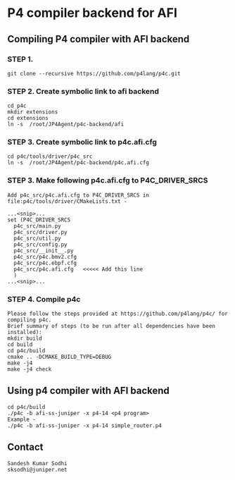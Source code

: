 # P4 compiler backend for AFI 


## Compiling P4 compiler with AFI  backend

### STEP 1.
```
git clone --recursive https://github.com/p4lang/p4c.git
```


### STEP 2. Create symbolic link to afi backend
```
cd p4c
mkdir extensions
cd extensions
ln -s  /root/JP4Agent/p4c-backend/afi
```

### STEP 3. Create symbolic link to p4c.afi.cfg
```
cd p4c/tools/driver/p4c_src 
ln -s  /root/JP4Agent/p4c-backend/p4c.afi.cfg
```

### STEP 3. Make following p4c.afi.cfg to P4C_DRIVER_SRCS
```
Add p4c_src/p4c.afi.cfg to P4C_DRIVER_SRCS in file:p4c/tools/driver/CMakeLists.txt -

...<snip>...
set (P4C_DRIVER_SRCS
  p4c_src/main.py
  p4c_src/driver.py
  p4c_src/util.py
  p4c_src/config.py
  p4c_src/__init__.py
  p4c_src/p4c.bmv2.cfg
  p4c_src/p4c.ebpf.cfg
  p4c_src/p4c.afi.cfg   <<<<< Add this line
  )
...<snip>...
```

### STEP 4. Compile p4c
```
Please follow the steps provided at https://github.com/p4lang/p4c/ for compiling p4c.
Brief summary of steps (to be run after all dependencies have been installed):
mkdir build
cd build
cd p4c/build
cmake .. -DCMAKE_BUILD_TYPE=DEBUG
make -j4
make -j4 check
```

## Using p4 compiler with AFI  backend
```
cd p4c/build
./p4c -b afi-ss-juniper -x p4-14 <p4 program>
Example - 
./p4c -b afi-ss-juniper -x p4-14 simple_router.p4
```

<!--
root@1dccb7e7a3d7:~/p4c/build# ./p4c --target-help
Supported targets in "target-arch-vendor" triplet:
afi-ss-juniper
ebpf-v1model-p4org
bmv2-ss-p4org
bmv2-psa-p4org

Debug -
./p4c -v -Tcontrol:3 -b afi-ss-juniper -x p4-14 ./simple_router.p4
-->


## Contact
```
Sandesh Kumar Sodhi
sksodhi@juniper.net
```

